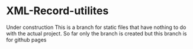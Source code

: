 # XML-Record-utilites
Under construction
This is a branch for static files that have nothing to do with the actual project. So far only the branch is created but this branch is for github pages

